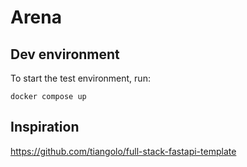 # Arena

## Dev environment

To start the test environment, run:

`docker compose up`

## Inspiration

https://github.com/tiangolo/full-stack-fastapi-template
